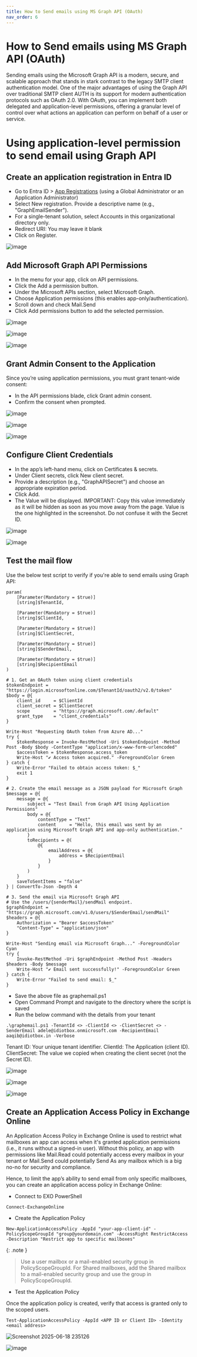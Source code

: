 ```yaml
---
title: How to Send emails using MS Graph API (OAuth)
nav_order: 6
---
```


# How to Send emails using MS Graph API (OAuth)
Sending emails using the Microsoft Graph API is a modern, secure, and scalable approach that stands in stark contrast to the legacy SMTP client authentication model. One of the major advantages of using the Graph API over traditional SMTP client AUTH is its support for modern authentication protocols such as OAuth 2.0. With OAuth, you can implement both delegated and application-level permissions, offering a granular level of control over what actions an application can perform on behalf of a user or service. 

# Using application-level permission to send email using Graph API

## Create an application registration in Entra ID 

* Go to Entra ID > [App Registrations](https://portal.azure.com/#view/Microsoft_AAD_IAM/ActiveDirectoryMenuBlade/~/RegisteredApps ) (using a Global Administrator or an Application Administrator)
* Select New registration. Provide a descriptive name (e.g., "GraphEmailSender"). 
* For a single-tenant solution, select Accounts in this organizational directory only.
* Redirect URI: You may leave it blank 
* Click on Register.

![image](https://github.com/user-attachments/assets/13c0ad0b-b299-49dd-9eb6-211d65c08815)

## Add Microsoft Graph API Permissions

* In the menu for your app, click on API permissions.
* Click the Add a permission button.
* Under the Microsoft APIs section, select Microsoft Graph.
* Choose Application permissions (this enables app-only/authentication).
* Scroll down and check Mail.Send 
* Click Add permissions button to add the selected permission.

![image](https://github.com/user-attachments/assets/c0585d48-eb3a-4ff7-b915-43409c2e0c6f)

![image](https://github.com/user-attachments/assets/7ddecbad-96a9-475d-af9e-bab98b7796be)

![image](https://github.com/user-attachments/assets/3daf8862-a611-4710-8a40-51542ef931d2)

## Grant Admin Consent to the Application

Since you’re using application permissions, you must grant tenant-wide consent:

* In the API permissions blade, click Grant admin consent.
* Confirm the consent when prompted.

![image](https://github.com/user-attachments/assets/83e6defd-afa4-48d0-8bc8-0b7f33b594dc)

![image](https://github.com/user-attachments/assets/54d64e69-26e2-4a9a-bb16-55177d9feb75)

![image](https://github.com/user-attachments/assets/c17d316b-8bf0-4897-8f62-cf12685eea14)


## Configure Client Credentials

* In the app’s left-hand menu, click on Certificates & secrets.
* Under Client secrets, click New client secret.
* Provide a description (e.g., "GraphAPISecret") and choose an appropriate expiration period.
* Click Add.
* The Value will be displayed. IMPORTANT: Copy this value immediately as it will be hidden as soon as you move away from the page. Value is the one highlighted in the screenshot. Do not confuse it with the Secret ID. 

![image](https://github.com/user-attachments/assets/6ba2dc2b-503b-4f51-9100-c3c50a2ded22)

![image](https://github.com/user-attachments/assets/6e2cd7cd-31ae-4dd6-b5e8-e8f8ae91440d)

## Test the mail flow

Use the below test script to verify if you're able to send emails using Graph API:

```
param(
    [Parameter(Mandatory = $true)]
    [string]$TenantId,

    [Parameter(Mandatory = $true)]
    [string]$ClientId,

    [Parameter(Mandatory = $true)]
    [string]$ClientSecret,

    [Parameter(Mandatory = $true)]
    [string]$SenderEmail,

    [Parameter(Mandatory = $true)]
    [string]$RecipientEmail
)

# 1. Get an OAuth token using client credentials
$tokenEndpoint = "https://login.microsoftonline.com/$TenantId/oauth2/v2.0/token"
$body = @{
    client_id     = $ClientId
    client_secret = $ClientSecret
    scope         = "https://graph.microsoft.com/.default"
    grant_type    = "client_credentials"
}

Write-Host "Requesting OAuth token from Azure AD..."
try {
    $tokenResponse = Invoke-RestMethod -Uri $tokenEndpoint -Method Post -Body $body -ContentType "application/x-www-form-urlencoded"
    $accessToken = $tokenResponse.access_token
    Write-Host "✔ Access token acquired." -ForegroundColor Green
} catch {
    Write-Error "Failed to obtain access token: $_"
    exit 1
}

# 2. Create the email message as a JSON payload for Microsoft Graph
$message = @{
    message = @{
        subject = "Test Email from Graph API Using Application Permissions"
        body = @{
            contentType = "Text"
            content     = "Hello, this email was sent by an application using Microsoft Graph API and app-only authentication."
        }
        toRecipients = @(
            @{
                emailAddress = @{
                    address = $RecipientEmail
                }
            }
        )
    }
    saveToSentItems = "false"
} | ConvertTo-Json -Depth 4

# 3. Send the email via Microsoft Graph API
# Use the /users/{senderMail}/sendMail endpoint.
$graphEndpoint = "https://graph.microsoft.com/v1.0/users/$SenderEmail/sendMail"
$headers = @{
    Authorization = "Bearer $accessToken"
    "Content-Type" = "application/json"
}

Write-Host "Sending email via Microsoft Graph..." -ForegroundColor Cyan
try {
    Invoke-RestMethod -Uri $graphEndpoint -Method Post -Headers $headers -Body $message
    Write-Host "✔ Email sent successfully!" -ForegroundColor Green
} catch {
    Write-Error "Failed to send email: $_"
}
```

* Save the above file as graphemail.ps1
* Open Command Prompt and navigate to the directory where the script is saved
* Run the below command with the details from your tenant

```
.\graphemail.ps1 -TenantId <> -ClientId <> -ClientSecret <> -SenderEmail adele@idiotbox.onmicrosoft.com -RecipientEmail aaqib@idiotbox.in -Verbose
```
Tenant ID: Your unique tenant identifier.
ClientId: The Application (client ID). 
ClientSecret: The value we copied when creating the client secret (not the Secret ID).

![image](https://github.com/user-attachments/assets/c2755f1f-80af-4bd5-9df6-a41a658151d3)

![image](https://github.com/user-attachments/assets/eeaa3538-9cc7-483c-8211-2a2b6eee0486)

![image](https://github.com/user-attachments/assets/d9fd4ddf-0fbf-4ee2-a2dd-cda80784e907)

## Create an Application Access Policy in Exchange Online

An Application Access Policy in Exchange Online is used to restrict what mailboxes an app can access when it's granted application permissions (i.e., it runs without a signed-in user). Without this policy, an app with permissions like Mail.Read could potentially access every mailbox in your tenant or Mail.Send could potentially Send As any mailbox which is a big no-no for security and compliance.

Hence, to limit the app’s ability to send email from only specific mailboxes, you can create an application access policy in Exchange Online:

* Connect to EXO PowerShell

```
Connect-ExchangeOnline
```

* Create the Application Policy

```
New-ApplicationAccessPolicy -AppId "your-app-client-id" -PolicyScopeGroupId "group@yourdomain.com" -AccessRight RestrictAccess -Description "Restrict app to specific mailboxes"
```
{: .note }

>Use a user mailbox or a mail-enabled security group in PolicyScopeGroupId. For Shared mailboxes, add the Shared mailbox to a mail-enabled security group and use the group in PolicyScopeGroupId.

* Test the Application Policy

Once the application policy is created, verify that access is granted only to the scoped users.

```
Test-ApplicationAccessPolicy -AppId <APP ID or Client ID> -Identity <email address>
```

![Screenshot 2025-06-18 235126](https://github.com/user-attachments/assets/f26be77b-8f3c-44a4-9e64-7c58e7507d5e)

![image](https://github.com/user-attachments/assets/d5811be4-b6ca-4a26-8f11-3a4599ddbd2c)
